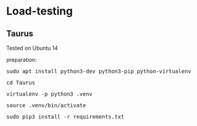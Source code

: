 # Load-testing

## Taurus

Tested on Ubuntu 14

preparation:
   <pre>sudo apt install python3-dev python3-pip python-virtualenv</pre>
   <pre>cd Taurus</pre>
   <pre>virtualenv -p python3 .venv</pre>
   <pre>source .venv/bin/activate</pre>
   <pre>sudo pip3 install -r requirements.txt</pre>
